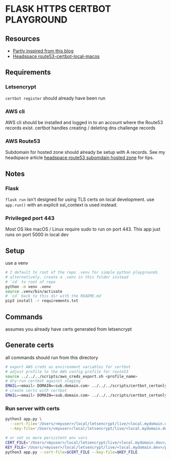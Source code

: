 # FLASK HTTPS CERTBOT PLAYGROUND

## Resources
- [Partly inspired from this blog](https://blog.miguelgrinberg.com/post/running-your-flask-application-over-https)
- [Headspace route53-certbot-local-macos](../../../headspace/letsencrypt/route53-certbot-local-macos.md)

## Requirements

### Letsencrypt
`certbot register` should already have been run

### AWS cli
AWS cli should be installed and logged in to an account where the Route53 records exist.
certbot handles creating / deleting dns challenge records

### AWS Route53
Subdomain for hosted zone should already be setup with A records.
See my headspace article [headspace route53 subomdain hosted zone](../../../headspace/aws/aws-route53-hosted-zone-subdomain.md) for tips.

## Notes

### Flask
`flask run` isn't designed for using TLS certs on local development.
use `app.run()` with an explicit ssl_context is used instead.

### Privileged port 443
Most OS like macOS / Linux require sudo to run on port 443.
This app just runs on port 5000 in local dev

## Setup

use a venv
```bash
# I default to root of the repo .venv for simple python playgrounds
# alternatively, create a .venv in this folder instead
# `cd` to root of repo
python -m venv .venv
source .venv/bin/activate
# `cd` back to this dir with the README.md
pip3 install -r requirements.txt
```

## Commands
assumes you already have certs generated from letsencrypt

## Generate certs
all commands should run from this directory
```bash
# export AWS creds as environment variables for certbot
# adjust profile to the AWS config profile for route53
source ../../../scripts/aws_creds_export.sh <profile_name>
# dry-run certbot against staging
EMAIL=<email> DOMAIN=<sub.domain.com> ../../../scripts/certbot_certonly.sh staging
# create certs with certbot
EMAIL=<email> DOMAIN=<sub.domain.com> ../../../scripts/certbot_certonly.sh production
```

### Run server with certs

```bash
python3 app.py \
  --cert-file='/Users/<myuser>/local/letsencrypt/live/<local.mydomain.dev>/fullchain.pem' \
  --key-file='/Users/<myuser>/local/letsencrypt/live/<local.mydomain.dev>/privkey.pem'

# or set as more persistent env vars
CERT_FILE='/Users/<myuser>/local/letsencrypt/live/<local.mydomain.dev>/fullchain.pem'
KEY_FILE='/Users/<myuser>/local/letsencrypt/live/<local.mydomain.dev>/privkey.pem'
python3 app.py --cert-file=$CERT_FILE --key-file=$KEY_FILE
```